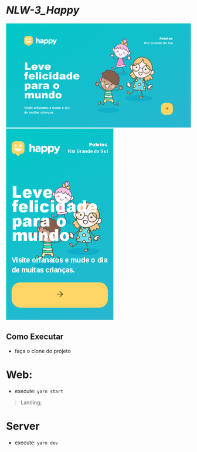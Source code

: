 
# _NLW-3_Happy_


![](assets/landing.png)![](assets/landingMobile.png)

## Como Executar

- faça o clone do projeto 

# Web:

- execute: `yarn start`


>Landing;

# Server
- execute: `yarn dev`
